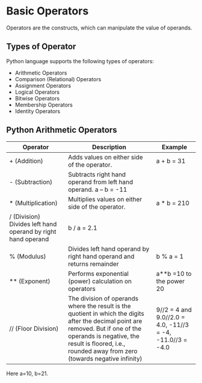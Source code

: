 # Basic Operators
Operators are the constructs, which can manipulate the value of operands. 

## Types of Operator
Python language supports the following types of operators:
* Arithmetic Operators
* Comparison (Relational) Operators
* Assignment Operators
* Logical Operators
* Bitwise Operators
* Membership Operators
* Identity Operators

## Python Arithmetic Operators

Operator | Description | Example
-------- | ----------- | ---------
 + (Addition) | Adds values on either side of the operator. | a + b = 31
 - (Subtraction) | Subtracts right hand operand from left hand operand. a – b = -11
 * (Multiplication) | Multiplies values on either side of the operator. | a * b = 210
 / (Division) Divides left hand operand by right hand operand | b / a = 2.1
 % (Modulus) | Divides left hand operand by right hand operand and returns remainder | b % a = 1
 ** (Exponent) | Performs exponential (power) calculation on operators |	a**b =10 to the power 20
 //	(Floor Division) | The division of operands where the result is the quotient in which the digits after the decimal point are removed. But if one of the operands is negative, the result is floored, i.e., rounded away from zero (towards negative infinity) | 9//2 = 4 and 9.0//2.0 = 4.0, -11//3 = -4, -11.0//3 = -4.0

Here a=10, b=21.

